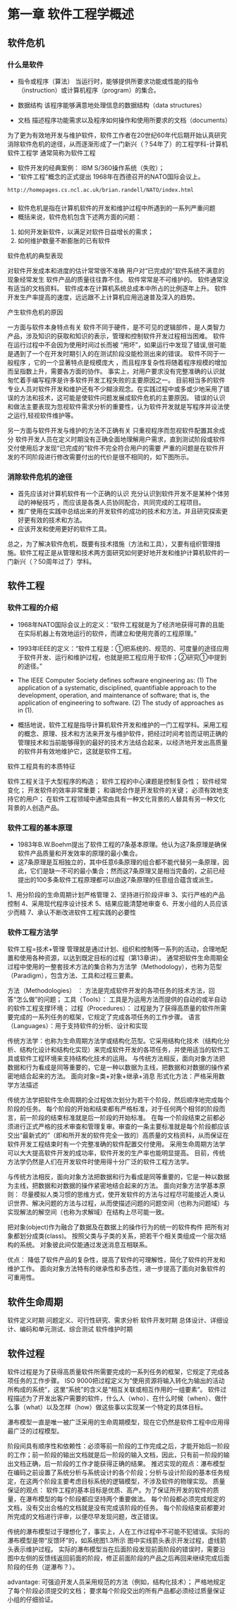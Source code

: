 # 第一章 软件工程学概述

## 软件危机

### 什么是软件

- 指令或程序（算法）
当运行时，能够提供所要求功能或性能的指令（instruction）或计算机程序（program）的集合。

- 数据结构
该程序能够满意地处理信息的数据结构（data structures）

- 文档
描述程序功能需求以及程序如何操作和使用所要求的文档（documents）

为了更为有效地开发与维护软件，软件工作者在20世纪60年代后期开始认真研究消除软件危机的途径，从而逐渐形成了一门新兴（？54年了）的工程学科-计算机软件工程学
 通常简称为软件工程

- 软件开发的经典案例：
IBM S/360操作系统（失败）；
- “软件工程”概念的正式提出
1968年在西德召开的NATO国际会议上。

`http://homepages.cs.ncl.ac.uk/brian.randell/NATO/index.html`

###

- 软件危机是指在计算机软件的开发和维护过程中所遇到的一系列严重问题
- 概括来说，软件危机包含下述两方面的问题：
1. 如何开发新软件，以满足对软件日益增长的需求；
2. 如何维护数量不断膨胀的已有软件


软件危机的典型表现

对软件开发成本和进度的估计常常很不准确
用户对“已完成的”软件系统不满意的现象经常发生
软件产品的质量往往靠不住。
软件常常是不可维护的。
软件通常没有适当的文档资料。
软件成本在计算机系统总成本中所占的比例逐年上升。
软件开发生产率提高的速度，远远跟不上计算机应用迅速普及深入的趋势。

产生软件危机的原因

一方面与软件本身特点有关
软件不同于硬件，是不可见的逻辑部件，是人类智力产品，涉及知识的获取和知识的表示，管理和控制软件开发过程相当困难。
软件在运行过程中不会因为使用时间过长而被 “用坏”，如果运行中发现了错误,很可能是遇到了一个在开发时期引入的在测试阶段没能检测出来的错误。
软件不同于一般程序 ，它的一个显著特点是规模庞大 ，而且程序复杂性将随着程序规模的增加而呈指数上升，需要各方面的协作。
事实上，对用户要求没有完整准确的认识就匆忙着手编写程序是许多软件开发工程失败的主要原因之一。
目前相当多的软件专业人员对软件开发和维护还有不少糊涂观念。在实践过程中或多或少地采用了错误的方法和技术，这可能是使软件问题发展成软件危机的主要原因。
错误的认识和做法主要表现为忽视软件需求分析的重要性，认为软件开发就是写程序并设法使之运行,轻视软件维护等。

另一方面与软件开发与维护的方法不正确有关
只重视程序而忽视软件配置其余成分
软件开发人员在定义时期没有正确全面地理解用户需求，直到测试阶段或软件交付使用后才发现“已完成的”软件不完全符合用户的需要
严重的问题是在软件开发的不同阶段进行修改需要付出的代价是很不相同的，如下图所示。

### 消除软件危机的途径

- 首先应该对计算机软件有一个正确的认识 充分认识到软件开发不是某种个体劳动的神秘技巧 ，而应该是各类人员协同配合，共同完成的工程项目。
- 推广使用在实践中总结出来的开发软件的成功的技术和方法，并且研究探索更好更有效的技术和方法。
- 应该开发和使用更好的软件工具。

总之，为了解决软件危机，既要有技术措施（方法和工具），又要有组织管理措施。软件工程正是从管理和技术两方面研究如何更好地开发和维护计算机软件的一门新兴（？50周年过了）学科。

## 软件工程

### 软件工程的介绍

- 1968年NATO国际会议上的定义：“软件工程就是为了经济地获得可靠的且能在实际机器上有效地运行的软件，而建立和使用完善的工程原理。”
- 1993年IEEE的定义：“软件工程是：①把系统的、规范的、可度量的途径应用于软件开发、运行和维护过程，也就是把工程应用于软件；②研究①中提到的途径。”
- The IEEE Computer Society defines software engineering  as:
(1) The application of a systematic, disciplined, quantifiable approach to the development, operation, and maintenance of software; that is, the application of engineering to software.
(2) The study of approaches as in (1).

- 概括地说，软件工程是指导计算机软件开发和维护的一门工程学科。采用工程的概念、原理、技术和方法来开发与维护软件，把经过时间考验而证明正确的管理技术和当前能够得到的最好的技术方法结合起来，以经济地开发出高质量的软件并有效地维护它，这就是软件工程。

软件工程具有的本质特征

软件工程关注于大型程序的构造；
软件工程的中心课题是控制复杂性；
软件经常变化；
开发软件的效率非常重要；
和谐地合作是开发软件的关键；
必须有效地支持它的用户；
在软件工程领域中通常由具有一种文化背景的人替具有另一种文化背景的人创造产品。

### 软件工程的基本原理

- 1983年B.W.Boehm提出了软件工程的7条基本原理。他认为这7条原理是确保软件产品质量和开发效率的原理的最小集合。
- 这7条原理是互相独立的，其中任意6条原理的组合都不能代替另一条原理，因此，它们是缺一不可的最小集合；然而这7条原理又是相当完备的，之前已经提出的100多条软件工程原理都可以由这7条原理的任意组合蕴含或派生。

1、用分阶段的生命周期计划严格管理
2、坚持进行阶段评审
3、实行严格的产品控制
4、采用现代程序设计技术
5、结果应能清楚地审查
6、开发小组的人员应该少而精
7、承认不断改进软件工程实践的必要性


### 软件工程方法学

软件工程=技术+管理
管理就是通过计划、组织和控制等一系列的活动，合理地配置和使用各种资源，以达到既定目标的过程（第13章讲）。
通常把软件生命周期全过程中使用的一整套技术方法的集合称为方法学（Methodology），也称为范型（Paradigm），包含方法、工具和过程三要素。

方法（Methodologies） ：
方法是完成软件开发的各项任务的技术方法，回答“怎么做”的问题；
工具（Tools）：
工具是为运用方法而提供的自动的或半自动的软件工程支撑环境；
过程（Procedures）：
过程是为了获得高质量的软件所需要完成的一系列任务的框架，它规定了完成各项任务的工作步骤。
语言（Languages）：用于支持软件的分析、设计和实现

传统方法学：也称为生命周期方法学或结构化范型。它采用结构化技术（结构化分析、结构化设计和结构化实现）来完成软件开发的各项任务，并使用适当的软件工具或软件工程环境来支持结构化技术的运用。
与传统方法相反，面向对象方法把数据和行为看成是同等重要的，它是一种以数据为主线，把数据和对数据的操作紧密地结合起来的方法。
 面向对象=类+对象+继承+消息
形式化方法：严格采用数学方法描述


传统方法学把软件生命周期的全过程依次划分为若干个阶段，然后顺序地完成每个阶段的任务。
每个阶段的开始和结束都有严格标准，对于任何两个相邻的阶段而言，前一阶段的结束标准就是后一阶段的开始标准。
在每一个阶段结束之前都必须进行正式严格的技术审查和管理复审。审查的一条主要标准就是每个阶段都应该交出“最新式的”（即和所开发的软件完全一致的）高质量的文档资料，从而保证在软件开发工程结束时有一个完整准确的软件配置交付使用。
采用生命周期方法学可以大大提高软件开发的成功率，软件开发的生产率也能明显提高。
目前，传统方法学仍然是人们在开发软件时使用得十分广泛的软件工程方法学。


与传统方法相反，面向对象方法把数据和行为看成是同等重要的，它是一种以数据为主线，把数据和对数据的操作紧密地结合起来的方法。
面向对象方法学基本原则：
尽量模拟人类习惯的思维方式，使开发软件的方法与过程尽可能接近人类认识世界、解决问题的方法与过程，从而使描述问题的问题空间（也称为问题域）与实现解法的解空间（也称为求解域）在结构上尽可能一致。

把对象(object)作为融合了数据及在数据上的操作行为的统一的软件构件
把所有对象都划分成类(class)。
按照父类与子类的关系，把若干个相关类组成一个层次结构的系统。
对象彼此间仅能通过发送消息互相联系。

优点：
降低了软件产品的复杂性，提高了软件的可理解性，简化了软件的开发和维护工作。
面向对象方法特有的继承性和多态性，进一步提高了面向对象软件的可重用性。



## 软件生命周期

软件定义时期 问题定义、可行性研究、需求分析
软件开发时期 总体设计、详细设计、编码和单元测试、综合测试
软件维护时期


## 软件过程

软件过程是为了获得高质量软件所需要完成的一系列任务的框架，它规定了完成各项任务的工作步骤。
ISO 9000把过程定义为“使用资源将输入转化为输出的活动所构成的系统”，这里“系统”的含义是“相互关联或相互作用的一组要素”。
软件过程描述为了开发出客户需要的软件，什么人（who）、在什么时候（when）、做什么事（what）以及怎样（how）做这些事以实现某一个特定的具体目标。


瀑布模型一直是唯一被广泛采用的生命周期模型，现在它仍然是软件工程中应用得最广泛的过程模型。

阶段间具有顺序性和依赖性：必须等前一阶段的工作完成之后，才能开始后一阶段的工作；前一阶段的输出文档就是后一阶段的输入文档，因此，只有前一阶段的输出文档正确，后一阶段的工作才能获得正确的结果。
推迟实现的观点：瀑布模型在编码之前设置了系统分析与系统设计的各个阶段；分析与设计阶段的基本任务规定，在这两个阶段主要考虑目标系统的逻辑模型，不涉及软件的物理实现。
质量保证的观点：
软件工程的基本目标是优质、高产。为了保证所开发的软件的质量，在瀑布模型的每个阶段都应坚持两个重要做法。
每个阶段都必须完成规定的文档，没有交出合格的文档就是没有完成该阶段的任务。
每个阶段结束前都要对所完成的文档进行评审，以便尽早发现问题，改正错误。

传统的瀑布模型过于理想化了，事实上，人在工作过程中不可能不犯错误。实际的瀑布模型是带“反馈环”的，如系统图1.3所示
图中实线箭头表示开发过程，虚线箭头表示维护过程。
实际的瀑布模型当在后面阶段发现前面阶段的错误时，需要沿图中左侧的反馈线返回前面的阶段，修正前面阶段的产品之后再回来继续完成后面阶段的任务（逆瀑布？）。

advantage:
可强迫开发人员采用规范的方法（例如，结构化技术）；
严格地规定了每个阶段必须提交的文档；
要求每个阶段交出的所有产品都必须经过质量保证小组的仔细验证。

